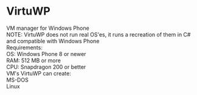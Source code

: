 # VirtuWP
VM manager for Windows Phone <br>
NOTE: VirtuWP does not run real OS'es, it runs a recreation of them in C# and compatible with Windows Phone <br>
Requirements: <br>
OS: Windows Phone 8 or newer <br>
RAM: 512 MB or more <br>
CPU: Snapdragon 200 or better <br>
VM's VirtuWP can create: <br>
MS-DOS <br>
Linux <br>
